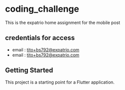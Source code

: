 # coding_challenge
This is the expatrio home assignment for the mobile post

## credentials for access 
- email : tito+bs792@expatrio.com
- email : tito+bs792@expatrio.com

## Getting Started
This project is a starting point for a Flutter application.
